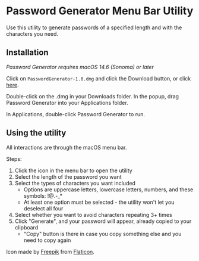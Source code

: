 # Password Generator Menu Bar Utility

Use this utility to generate passwords of a specified length and with the characters you need.

## Installation
*Password Generator requires macOS 14.6 (Sonoma) or later*

Click on `PasswordGenerator-1.0.dmg` and click the Download button, or click [here](https://github.com/zkornbluth/PasswordGenerator/releases/download/v1.0/PasswordGenerator-1.0.dmg).

Double-click on the .dmg in your Downloads folder. In the popup, drag Password Generator into your Applications folder.

In Applications, double-click Password Generator to run.

## Using the utility
All interactions are through the macOS menu bar.



Steps:
1. Click the icon in the menu bar to open the utility
2. Select the length of the password you want
3. Select the types of characters you want included
    - Options are uppercase letters, lowercase letters, numbers, and these symbols: !@.-_*
    - At least one option must be selected - the utility won't let you deselect all four
4. Select whether you want to avoid characters repeating 3+ times
5. Click "Generate", and your password will appear, already copied to your clipboard
    * "Copy" button is there in case you copy something else and you need to copy again

Icon made by [Freepik](https://www.flaticon.com/authors/freepik) from [Flaticon](https://www.flaticon.com/).
